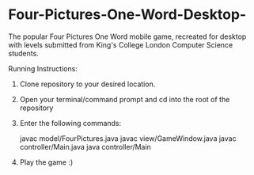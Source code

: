 # Four-Pictures-One-Word-Desktop-
The popular Four Pictures One Word mobile game, recreated for desktop with levels submitted from King's College London Computer Science students.

Running Instructions:

1) Clone repository to your desired location.


2) Open your terminal/command prompt and cd into the root of the repository


3) Enter the following commands:

    javac model/FourPictures.java
    javac view/GameWindow.java
    javac controller/Main.java
    java controller/Main

4) Play the game :)
